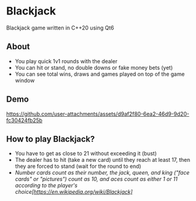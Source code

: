 # Blackjack

Blackjack game written in C++20 using Qt6

## About
- You play quick 1v1 rounds with the dealer
- You can hit or stand, no double downs or fake money bets (yet)
- You can see total wins, draws and games played on top of the game window

## Demo

https://github.com/user-attachments/assets/d9af2f80-6ea2-46d9-9d20-fc30424fb25b

## How to play Blackjack?

- You have to get as close to 21 without exceeding it (bust)
- The dealer has to hit (take a new card) until they reach at least 17, then they are forced to stand (wait for the round to end)
- *Number cards count as their number, the jack, queen, and king ("face cards" or "pictures") count as 10, and aces count as either 1 or 11 according to the player's choice[https://en.wikipedia.org/wiki/Blackjack]*
